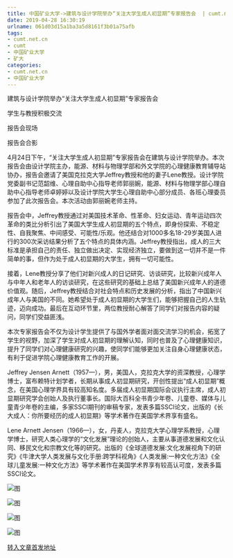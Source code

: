 ```yaml
---
title: 中国矿业大学->建筑与设计学院举办“关注大学生成人初显期”专家报告会  | cumt.net.cn
date: 2019-04-28 16:30:19
urlname: 061d03d15a1ba3a5d8161f3b01a75afb
tags: 
- cumt.net.cn
- cumt
- 中国矿业大学
- 矿大
categories:
- cumt.net.cn
- 中国矿业大学
---
```


建筑与设计学院举办“关注大学生成人初显期”专家报告会

学生与教授积极交流

报告会现场

报告会合影

4月24日下午，“关注大学生成人初显期”专家报告会在建筑与设计学院举办。本次报告会由设计学院主办，能源、材料与物理学部和外文学院的心理健康教育辅导站协办，报告会邀请了美国克拉克大学Jeffrey教授和他的妻子Lene教授。设计学院党委副书记范韶维、心理自助中心指导老师郭丽婉，能源、材料与物理学部心理自助中心指导老师卓婷婷以及设计学院大学生心理自助中心部分成员、各班心理委员参加了此次报告会。本次活动由郭丽婉老师主持。

报告会中，Jeffrey教授通过对美国技术革命、性革命、妇女运动、青年运动四次革命的类比分析引出了美国大学生成人初显期的五个特点，即身份探索、不稳定性、自我聚焦、中间感受、可能性/乐观。他还结合对1000多名18-29岁美国人进行的300次采访结果分析了五个特点的具体内涵。Jeffrey教授指出，成人的三大标准是承担自己的责任、独立做出决定、实现经济独立，要做到这一切并不是一件简单的事，但作为处于成人初显期的大学生，拥有一切可能性。

接着，Lene教授分享了他们对新兴成人的日记研究、访谈研究，比较新兴成年人与中年人和老年人的访谈研究，在这些研究的基础上总结了美国新兴成年人的道德价值观。随后，Jeffrey教授结合对社会特点和历史发展的分析，指出了中国新兴成年人与美国的不同。她希望处于成人初显期的大学生们，能够把握自己的人生轨迹，迈向成功。最后在互动环节里，两位教授耐心解答了同学们对报告内容的疑问，同学们受益匪浅。

本次专家报告会不仅为设计学生提供了与国外学者面对面交流学习的机会，拓宽了学生的视野，加深了学生对成人初显期的理解认知，同时也普及了心理健康知识，提升了同学们对心理健康研究的兴趣，使同学们能够更加关注自身心理健康状态，有利于促进学院心理健康教育工作的开展。

Jeffrey Jensen Arnett（1957—），男，美国人，克拉克大学的资深教授，心理学博士，富布赖特计划学者，长期从事成人初显期研究，开创性提出“成人初显期”概念，在美国心理学界具有较高知名度。多届成人初显期国际会议执行主席，成人初显期研究学会创始人及执行董事长。国际大百科全书青少年卷、儿童卷、媒体与儿童青少年卷的主编，多家SSCI期刊的审稿专家，发表多篇SSCI论文，出版的《长大成人：你所要经历的成人初显期》等学术著作在美国学术界享有盛名。

Lene Arnett Jensen（1966—），女，丹麦人，克拉克大学心理学系教授，心理学博士，研究人类心理学的“文化发展”理论的创始人，主要从事道德发展和文化认同、移民文化和宗教文化等的研究。出版的《全球道德发展:文化发展视角下的研究》《牛津大学人类发展与文化手册:跨学科视角》《人类发展:一种文化方法》《全球儿童发展:一种文化方法》等学术著作在美国学术界享有较高认可度，发表多篇SSCI论文。

![图](http://art.cumt.edu.cn/_upload/article/images/41/fa/1923c2c0450ba4deb0ecc520a586/cb9c8801-2444-4e5c-8545-59033b7dc793.jpg)

![图](http://art.cumt.edu.cn/_upload/article/images/41/fa/1923c2c0450ba4deb0ecc520a586/609ae1af-fc65-4c48-89c3-ef26a3d0f7f9.jpg)

![图](http://art.cumt.edu.cn/_upload/article/images/41/fa/1923c2c0450ba4deb0ecc520a586/0ef8c322-ae64-4968-9e52-0657aaab7368.jpg)

![图](http://art.cumt.edu.cn/_upload/article/images/41/fa/1923c2c0450ba4deb0ecc520a586/321dc4c4-fd78-44bc-afa7-261836db98dc.jpg)

[转入文章首发地址](http://xwzx.cumt.edu.cn/f6/b2/c513a521906/page.htm)